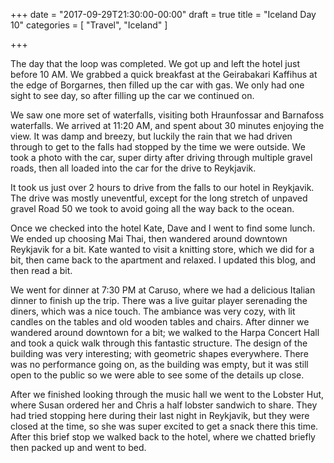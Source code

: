 +++
date = "2017-09-29T21:30:00-00:00"
draft = true
title = "Iceland Day 10"
categories = [ "Travel", "Iceland" ]

+++

The day that the loop was completed. We got up and left the hotel just before 10 AM. We grabbed a quick breakfast at the Geirabakari Kaffihus at the edge of Borgarnes, then filled up the car with gas. We only had one sight to see day, so after filling up the car we continued on.

We saw one more set of waterfalls, visiting both Hraunfossar and Barnafoss waterfalls. We arrived at 11:20 AM, and spent about 30 minutes enjoying the view. It was damp and breezy, but luckily the rain that we had driven through to get to the falls had stopped by the time we were outside. We took a photo with the car, super dirty after driving through multiple gravel roads, then all loaded into the car for the drive to Reykjavik.

It took us just over 2 hours to drive from the falls to our hotel in Reykjavik. The drive was mostly uneventful, except for the long stretch of unpaved gravel Road 50 we took to avoid going all the way back to the ocean.

Once we checked into the hotel Kate, Dave and I went to find some lunch. We ended up choosing Mai Thai, then wandered around downtown Reykjavik for a bit. Kate wanted to visit a knitting store, which we did for a bit, then came back to the apartment and relaxed. I updated this blog, and then read a bit.

We went for dinner at 7:30 PM at Caruso, where we had a delicious Italian dinner to finish up the trip. There was a live guitar player serenading the diners, which was a nice touch. The ambiance was very cozy, with lit candles on the tables and old wooden tables and chairs. After dinner we wandered around downtown for a bit; we walked to the Harpa Concert Hall and took a quick walk through this fantastic structure. The design of the building was very interesting; with geometric shapes everywhere. There was no performance going on, as the building was empty, but it was still open to the public so we were able to see some of the details up close.

After we finished looking through the music hall we went to the Lobster Hut, where Susan ordered her and Chris a half lobster sandwich to share. They had tried stopping here during their last night in Reykjavik, but they were closed at the time, so she was super excited to get a snack there this time. After this brief stop we walked back to the hotel, where we chatted briefly then packed up and went to bed.

